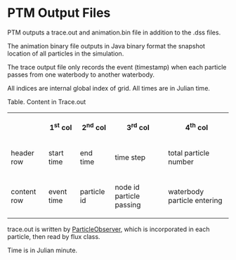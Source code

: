 # PTM Output Files

PTM outputs a trace.out and animation.bin file in addition to the .dss
files. 

The animation binary file outputs in Java binary format the snapshot
location of all particles in the simulation. 

The trace output file only records the event (timestamp) when each
particle passes from one waterbody to another waterbody.

All indices are internal global index of grid. All times are in Julian
time.

Table. Content in Trace.out

  

<table class="confluenceTable">
<tbody>
<tr class="header">
<th class="confluenceTh"><p><br />
</p></th>
<th class="confluenceTh"><p>1<sup>st</sup> col</p></th>
<th class="confluenceTh"><p>2<sup>nd</sup> col</p></th>
<th class="confluenceTh"><p>3<sup>rd</sup> col</p></th>
<th class="confluenceTh"><p>4<sup>th</sup> col</p></th>
</tr>
&#10;<tr class="odd">
<td class="confluenceTd"><p>header row</p></td>
<td class="confluenceTd"><p>start time</p></td>
<td class="confluenceTd"><p>end time</p></td>
<td class="confluenceTd"><p>time step</p></td>
<td class="confluenceTd"><p>total particle number</p></td>
</tr>
<tr class="even">
<td class="confluenceTd"><p>content row</p></td>
<td class="confluenceTd"><p>event time</p></td>
<td class="confluenceTd"><p>particle id</p></td>
<td class="confluenceTd"><p>node id particle passing</p></td>
<td class="confluenceTd"><p>waterbody particle entering</p></td>
</tr>
</tbody>
</table>

trace.out is written by <a
href="https://github.com/CADWRDeltaModeling/dsm2/blob/master/dsm2/src/ptm/DWR/DMS/PTM/ParticleObserver.java"
rel="nofollow">ParticleObserver</a>, which is incorporated in each
particle, then read by flux class.

Time is in Julian minute.
